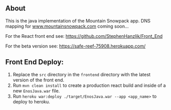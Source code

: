 ## About
This is the java implementation of the Mountain Snowpack app.  DNS mapping for www.mountainsnowpack.com coming soon...

For the React front end see: https://github.com/StephenHanzlik/Front_End

For the beta version see: https://safe-reef-75908.herokuapp.com/


## Front End Deploy:
1) Replace the `src` directory in the `frontend` directory with the latest version of the front end.
2) Run `mvn clean install` to create a production react build and inside of a new `EnosJava.war` file.
3) Run `heroku war:deploy ./target/EnosJava.war --app <app_name>` to deploy to heroku.
